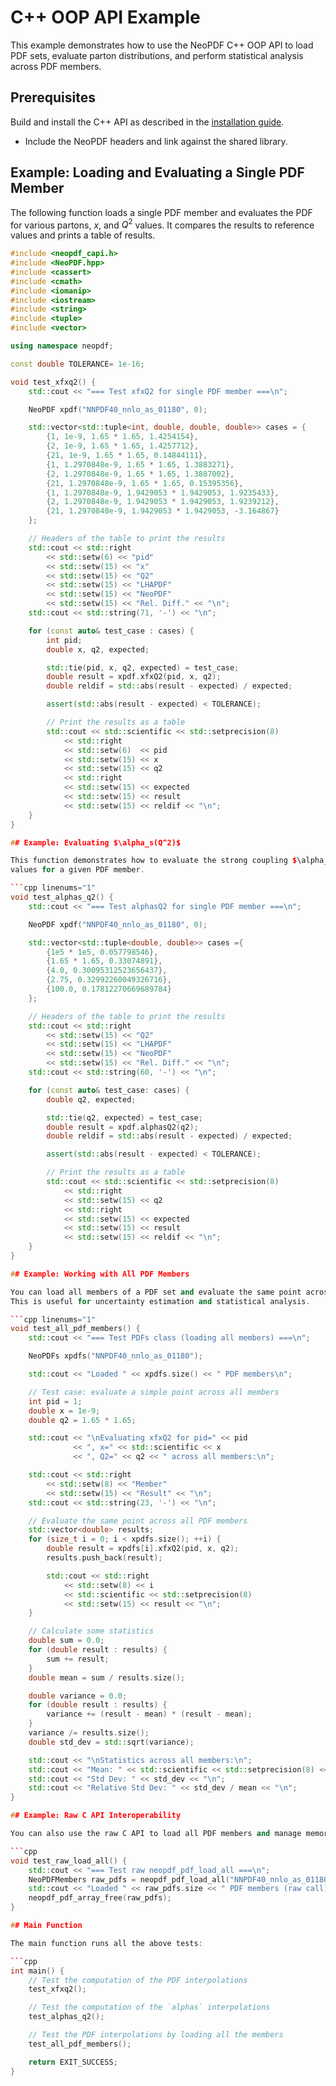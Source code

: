 # C++ OOP API Example

This example demonstrates how to use the NeoPDF C++ OOP API to load PDF sets, evaluate parton
distributions, and perform statistical analysis across PDF members.

## Prerequisites

Build and install the C++ API as described in the [installation guide](../installation.md).
- Include the NeoPDF headers and link against the shared library.

## Example: Loading and Evaluating a Single PDF Member

The following function loads a single PDF member and evaluates the PDF for various partons, $x$,
and $Q^2$ values. It compares the results to reference values and prints a table of results.

```cpp linenums="1"
#include <neopdf_capi.h>
#include <NeoPDF.hpp>
#include <cassert>
#include <cmath>
#include <iomanip>
#include <iostream>
#include <string>
#include <tuple>
#include <vector>

using namespace neopdf;

const double TOLERANCE= 1e-16;

void test_xfxq2() {
    std::cout << "=== Test xfxQ2 for single PDF member ===\n";

    NeoPDF xpdf("NNPDF40_nnlo_as_01180", 0);

    std::vector<std::tuple<int, double, double, double>> cases = {
        {1, 1e-9, 1.65 * 1.65, 1.4254154},
        {2, 1e-9, 1.65 * 1.65, 1.4257712},
        {21, 1e-9, 1.65 * 1.65, 0.14844111},
        {1, 1.2970848e-9, 1.65 * 1.65, 1.3883271},
        {2, 1.2970848e-9, 1.65 * 1.65, 1.3887002},
        {21, 1.2970848e-9, 1.65 * 1.65, 0.15395356},
        {1, 1.2970848e-9, 1.9429053 * 1.9429053, 1.9235433},
        {2, 1.2970848e-9, 1.9429053 * 1.9429053, 1.9239212},
        {21, 1.2970848e-9, 1.9429053 * 1.9429053, -3.164867}
    };

    // Headers of the table to print the results
    std::cout << std::right
        << std::setw(6) << "pid"
        << std::setw(15) << "x"
        << std::setw(15) << "Q2"
        << std::setw(15) << "LHAPDF"
        << std::setw(15) << "NeoPDF"
        << std::setw(15) << "Rel. Diff." << "\n";
    std::cout << std::string(71, '-') << "\n";

    for (const auto& test_case : cases) {
        int pid;
        double x, q2, expected;

        std::tie(pid, x, q2, expected) = test_case;
        double result = xpdf.xfxQ2(pid, x, q2);
        double reldif = std::abs(result - expected) / expected;

        assert(std::abs(result - expected) < TOLERANCE);

        // Print the results as a table
        std::cout << std::scientific << std::setprecision(8)
            << std::right
            << std::setw(6)  << pid
            << std::setw(15) << x
            << std::setw(15) << q2
            << std::right
            << std::setw(15) << expected
            << std::setw(15) << result
            << std::setw(15) << reldif << "\n";
    }
}

## Example: Evaluating $\alpha_s(Q^2)$

This function demonstrates how to evaluate the strong coupling $\alpha_s$ at different $Q^2$
values for a given PDF member.

```cpp linenums="1"
void test_alphas_q2() {
    std::cout << "=== Test alphasQ2 for single PDF member ===\n";

    NeoPDF xpdf("NNPDF40_nnlo_as_01180", 0);

    std::vector<std::tuple<double, double>> cases ={
        {1e5 * 1e5, 0.057798546},
        {1.65 * 1.65, 0.33074891},
        {4.0, 0.30095312523656437},
        {2.75, 0.32992260049326716},
        {100.0, 0.17812270669689784}
    };

    // Headers of the table to print the results
    std::cout << std::right
        << std::setw(15) << "Q2"
        << std::setw(15) << "LHAPDF"
        << std::setw(15) << "NeoPDF"
        << std::setw(15) << "Rel. Diff." << "\n";
    std::cout << std::string(60, '-') << "\n";

    for (const auto& test_case: cases) {
        double q2, expected;

        std::tie(q2, expected) = test_case;
        double result = xpdf.alphasQ2(q2);
        double reldif = std::abs(result - expected) / expected;

        assert(std::abs(result - expected) < TOLERANCE);

        // Print the results as a table
        std::cout << std::scientific << std::setprecision(8)
            << std::right
            << std::setw(15) << q2
            << std::right
            << std::setw(15) << expected
            << std::setw(15) << result
            << std::setw(15) << reldif << "\n";
    }
}

## Example: Working with All PDF Members

You can load all members of a PDF set and evaluate the same point across all members.
This is useful for uncertainty estimation and statistical analysis.

```cpp linenums="1"
void test_all_pdf_members() {
    std::cout << "=== Test PDFs class (loading all members) ===\n";

    NeoPDFs xpdfs("NNPDF40_nnlo_as_01180");

    std::cout << "Loaded " << xpdfs.size() << " PDF members\n";

    // Test case: evaluate a simple point across all members
    int pid = 1;
    double x = 1e-9;
    double q2 = 1.65 * 1.65;

    std::cout << "\nEvaluating xfxQ2 for pid=" << pid
              << ", x=" << std::scientific << x
              << ", Q2=" << q2 << " across all members:\n";

    std::cout << std::right
        << std::setw(8) << "Member"
        << std::setw(15) << "Result" << "\n";
    std::cout << std::string(23, '-') << "\n";

    // Evaluate the same point across all PDF members
    std::vector<double> results;
    for (size_t i = 0; i < xpdfs.size(); ++i) {
        double result = xpdfs[i].xfxQ2(pid, x, q2);
        results.push_back(result);

        std::cout << std::right
            << std::setw(8) << i
            << std::scientific << std::setprecision(8)
            << std::setw(15) << result << "\n";
    }

    // Calculate some statistics
    double sum = 0.0;
    for (double result : results) {
        sum += result;
    }
    double mean = sum / results.size();

    double variance = 0.0;
    for (double result : results) {
        variance += (result - mean) * (result - mean);
    }
    variance /= results.size();
    double std_dev = std::sqrt(variance);

    std::cout << "\nStatistics across all members:\n";
    std::cout << "Mean: " << std::scientific << std::setprecision(8) << mean << "\n";
    std::cout << "Std Dev: " << std_dev << "\n";
    std::cout << "Relative Std Dev: " << std_dev / mean << "\n";
}

## Example: Raw C API Interoperability

You can also use the raw C API to load all PDF members and manage memory manually.

```cpp
void test_raw_load_all() {
    std::cout << "=== Test raw neopdf_pdf_load_all ===\n";
    NeoPDFMembers raw_pdfs = neopdf_pdf_load_all("NNPDF40_nnlo_as_01180");
    std::cout << "Loaded " << raw_pdfs.size << " PDF members (raw call)\n";
    neopdf_pdf_array_free(raw_pdfs);
}

## Main Function

The main function runs all the above tests:

```cpp
int main() {
    // Test the computation of the PDF interpolations
    test_xfxq2();

    // Test the computation of the `alphas` interpolations
    test_alphas_q2();

    // Test the PDF interpolations by loading all the members
    test_all_pdf_members();

    return EXIT_SUCCESS;
}
```
